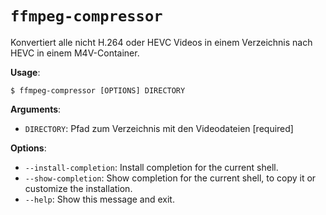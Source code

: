 # `ffmpeg-compressor`

Konvertiert alle nicht H.264 oder HEVC Videos in einem Verzeichnis nach HEVC in einem M4V-Container.

**Usage**:

```console
$ ffmpeg-compressor [OPTIONS] DIRECTORY
```

**Arguments**:

* `DIRECTORY`: Pfad zum Verzeichnis mit den Videodateien  [required]

**Options**:

* `--install-completion`: Install completion for the current shell.
* `--show-completion`: Show completion for the current shell, to copy it or customize the installation.
* `--help`: Show this message and exit.
